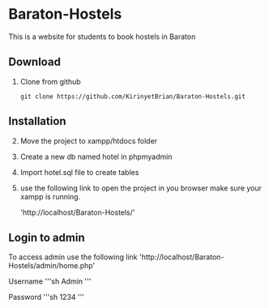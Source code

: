 # Baraton-Hostels

This is a website for students to book hostels in Baraton

## Download

1. Clone from github

    ```
    git clone https://github.com/KirinyetBrian/Baraton-Hostels.git
    ```

## Installation

2. Move the project to xampp/htdocs folder

3. Create a new db named hotel in phpmyadmin

4. Import hotel.sql file to create tables

5. use the following link to open the project in you browser make sure your xampp is running.

   'http://localhost/Baraton-Hostels/'

## Login to admin
To access admin use the following link
'http://localhost/Baraton-Hostels/admin/home.php'

Username
'''sh
Admin
'''

Password 
'''sh
1234
'''